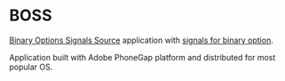 # BOSS
[Binary Options Signals Source](https://algotrading.systems/en/apps/binary-options-signals-source/) application with 
[signals for binary option](https://algotrading.systems/en/).

Application built with Adobe PhoneGap platform and distributed for most popular OS.



